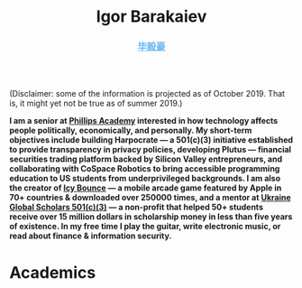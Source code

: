 <p align="center">
  <h1 align="center">Igor Barakaiev</a></h1>
  <h3 align="center"><a href="https://igor.fyi/" style="color: #64b5f6">毕毅豪</a></h3>
</p>
<br>
<br>

(Disclaimer: some of the information is projected as of October 2019. That is, it might yet not be true as of summer 2019.)

**I am a senior at [Phillips Academy](https://www.andover.edu/) interested in how technology affects people politically, economically, and personally. My short-term objectives include building Harpocrate — a 501(c)(3) initiative established to provide transparency in privacy policies, developing Plutus — financial securities trading platform backed by Silicon Valley entrepreneurs, and collaborating with CoSpace Robotics to bring accessible programming education to US students from underprivileged backgrounds. I am also the creator of [Icy Bounce](https://icybounce.com) — a mobile arcade game featured by Apple in 70+ countries & downloaded over 250000 times, and a mentor at [Ukraine Global Scholars 501(c)(3)](https://ukraineglobalscholars.org) — a non-profit that helped 50+ students receive over 15 million dollars in scholarship money in less than five years of existence. In my free time I play the guitar, write electronic music, or read about finance & information security.**

# Academics

